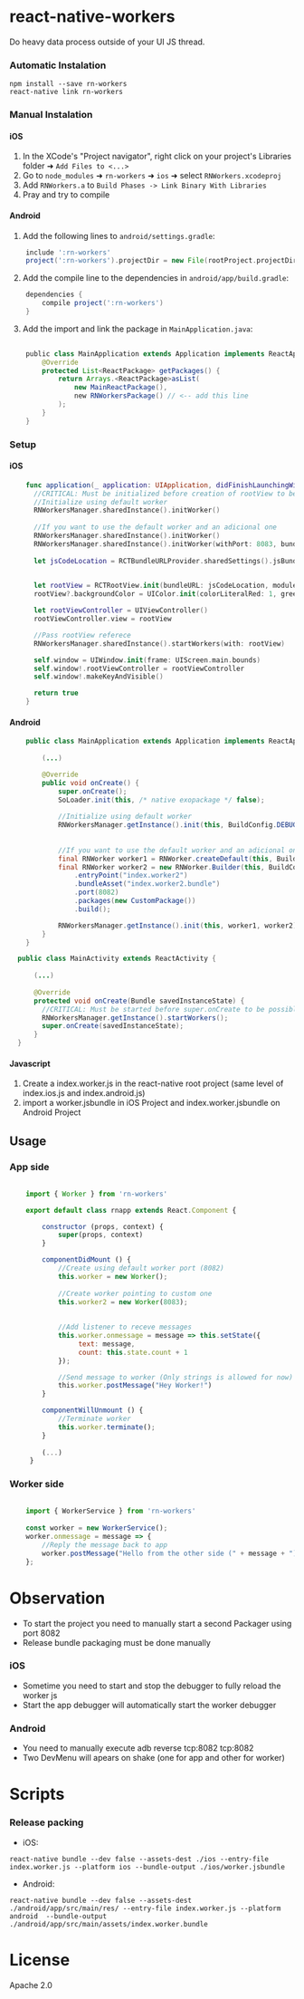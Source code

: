 # react-native-workers
Do heavy data process outside of your UI JS thread.

### Automatic Instalation
```
npm install --save rn-workers
react-native link rn-workers
```

### Manual Instalation

#### iOS

1. In the XCode's "Project navigator", right click on your project's Libraries folder ➜ `Add Files to <...>`
2. Go to `node_modules` ➜ `rn-workers` ➜ `ios` ➜ select `RNWorkers.xcodeproj`
3. Add `RNWorkers.a` to `Build Phases -> Link Binary With Libraries`
4. Pray and try to compile

#### Android
1. Add the following lines to `android/settings.gradle`:

```gradle
    include ':rn-workers'
    project(':rn-workers').projectDir = new File(rootProject.projectDir, '../node_modules/rn-workers/android')
```

2. Add the compile line to the dependencies in `android/app/build.gradle`:

```gradle
    dependencies {
        compile project(':rn-workers')
    }
```
3. Add the import and link the package in `MainApplication.java`:

```java
   
    public class MainApplication extends Application implements ReactApplication {
        @Override
        protected List<ReactPackage> getPackages() {
            return Arrays.<ReactPackage>asList(
                new MainReactPackage(),
                new RNWorkersPackage() // <-- add this line
            );
        }
    }
```
### Setup

#### iOS
    
```swift
    func application(_ application: UIApplication, didFinishLaunchingWithOptions launchOptions:       [UIApplicationLaunchOptionsKey : Any]? = nil) -> Bool{
      //CRITICAL: Must be initialized before creation of rootView to be possible to debug on chrome console
      //Initialize using default worker
      RNWorkersManager.sharedInstance().initWorker()  
      
      //If you want to use the default worker and an adicional one
      RNWorkersManager.sharedInstance().initWorker()
      RNWorkersManager.sharedInstance().initWorker(withPort: 8083, bundleRoot: "index.worker2", fallbackResouce: "worker2")
    
      let jsCodeLocation = RCTBundleURLProvider.sharedSettings().jsBundleURL(forBundleRoot: "index.ios",
                                                                          fallbackResource: "main")

      let rootView = RCTRootView.init(bundleURL: jsCodeLocation, moduleName: "rnapp", initialProperties: nil, launchOptions: launchOptions)
      rootView?.backgroundColor = UIColor.init(colorLiteralRed: 1, green: 1, blue: 1, alpha: 1)

      let rootViewController = UIViewController()
      rootViewController.view = rootView

      //Pass rootView referece
      RNWorkersManager.sharedInstance().startWorkers(with: rootView)

      self.window = UIWindow.init(frame: UIScreen.main.bounds)
      self.window!.rootViewController = rootViewController
      self.window!.makeKeyAndVisible()

      return true
    }
```

#### Android

```java
    public class MainApplication extends Application implements ReactApplication {
    
        (...)

        @Override
        public void onCreate() {
            super.onCreate();
            SoLoader.init(this, /* native exopackage */ false);
            
            //Initialize using default worker
            RNWorkersManager.getInstance().init(this, BuildConfig.DEBUG);
            
           
            //If you want to use the default worker and an adicional one
            final RNWorker worker1 = RNWorker.createDefault(this, BuildConfig.DEBUG);
            final RNWorker worker2 = new RNWorker.Builder(this, BuildConfig.DEBUG)
                .entryPoint("index.worker2")
                .bundleAsset("index.worker2.bundle")
                .port(8082)
                .packages(new CustomPackage())
                .build();

            RNWorkersManager.getInstance().init(this, worker1, worker2);
        }
    }
```

```java
  public class MainActivity extends ReactActivity {
      
      (...)
      
      @Override
      protected void onCreate(Bundle savedInstanceState) {       
        //CRITICAL: Must be started before super.onCreate to be possible to debug on chrome console
        RNWorkersManager.getInstance().startWorkers();
        super.onCreate(savedInstanceState);
      }
  }
```

#### Javascript
  
  1. Create a index.worker.js in the react-native root project (same level of index.ios.js and index.android.js)
  2. import a worker.jsbundle in iOS Project and index.worker.jsbundle  on Android Project
  
## Usage

### App side

```javascript 
   
    import { Worker } from 'rn-workers'

    export default class rnapp extends React.Component {

        constructor (props, context) {
            super(props, context)
        }

        componentDidMount () {
            //Create using default worker port (8082)
            this.worker = new Worker();
            
            //Create worker pointing to custom one
            this.worker2 = new Worker(8083);
            
            
            //Add listener to receve messages
            this.worker.onmessage = message => this.setState({
                 text: message,
                 count: this.state.count + 1
            });

            //Send message to worker (Only strings is allowed for now)
            this.worker.postMessage("Hey Worker!")
        }

        componentWillUnmount () {
            //Terminate worker
            this.worker.terminate();
        }
        
        (...)
     }
 ```
 
### Worker side

```javascript 
   
    import { WorkerService } from 'rn-workers'
    
    const worker = new WorkerService();
    worker.onmessage = message => {
        //Reply the message back to app
        worker.postMessage("Hello from the other side (" + message + ")")
    };

 ```
 
# Observation
 
  * To start the project you need to manually start a second Packager using port 8082
  * Release bundle packaging must be done manually
  
### iOS

  * Sometime you need to start and stop the debugger to fully reload the worker js
  * Start the app debugger will automatically start the worker debugger
  
### Android

  * You need to manually execute adb reverse tcp:8082 tcp:8082
  * Two DevMenu will apears on shake (one for app and other for worker)
  
# Scripts

### Release packing
  
  * iOS:
  ```
  react-native bundle --dev false --assets-dest ./ios --entry-file index.worker.js --platform ios --bundle-output ./ios/worker.jsbundle
```

  * Android:
  ```
  react-native bundle --dev false --assets-dest ./android/app/src/main/res/ --entry-file index.worker.js --platform android  --bundle-output ./android/app/src/main/assets/index.worker.bundle
``` 
 
# License
 Apache 2.0
